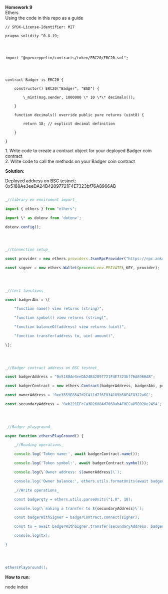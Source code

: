 **Homework 9**  
Ethers  
Using the code in this repo as a guide

```solidity
// SPDX-License-Identifier: MIT

pragma solidity ^0.8.19;

  
 

import "@openzeppelin/contracts/token/ERC20/ERC20.sol";

  
 

contract Badger is ERC20 {

    constructor() ERC20("Badger", "BAD") {

        \_mint(msg.sender, 1000000 \* 10 \*\* decimals());

    }

    function decimals() override public pure returns (uint8) {

        return 18; // explicit decimal definition

    }

}
```
  
1\. Write code to create a contract object for your deployed Badger coin  
contract  
2\. Write code to call the methods on your Badger coin contract

**Solution:**

Deployed address on BSC testnet: 0x5188Ae3eeDA24B42897721F4E7323bf76A8966AB
```javascript

_//library en enviroment import_

import { ethers } from "ethers";

import \* as dotenv from 'dotenv';

dotenv.config();

  
 

_//Connection setup_

const provider = new ethers.providers.JsonRpcProvider("https://rpc.ankr.com/bsc_testnet_chapel");

const signer = new ethers.Wallet(process.env.PRIVATE\_KEY, provider);

  
 

_//test functions_

const badgerAbi = \[

    "function name() view returns (string)",

    "function symbol() view returns (string)",

    "function balanceOf(address) view returns (uint)",

    "function transfer(address to, uint amount)",

\];

  
 

_//Badger contract address on BSC testnet_

const badgerAddress = "0x5188Ae3eeDA24B42897721F4E7323bf76A8966AB";

const badgerContract = new ethers.Contract(badgerAddress, badgerAbi, provider);

const ownerAddress = '0xe3559E8547d2CA11d7f6F834185b50F4F8312a6C';

const secundaryAddress = '0xb221EFcCa3D26084d7068abAF0ECa85E028e2454';

  
 

_//Badger playground_

async function ethersPlayGround() {

    _//Reading operations_

    console.log('Token name:', await badgerContract.name());

    console.log('Token symbol:', await badgerContract.symbol());

    console.log(\`Owner address: ${ownerAddress}\`);

    console.log('Owner balance:', ethers.utils.formatUnits(await badgerContract.balanceOf(ownerAddress), 18));

    _//Write operations_

    const badgerqty = ethers.utils.parseUnits("1.0", 18);

    console.log(\`making a transfer to ${secundaryAddress}\`);

    const badgerWithSigner = badgerContract.connect(signer);

    const tx = await badgerWithSigner.transfer(secundaryAddress, badgerqty);

    console.log(tx);

}

  
 

ethersPlayGround();
```

**How to run:**

node index
